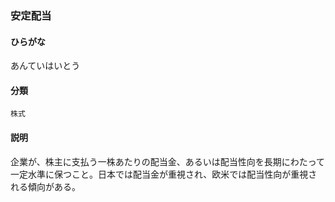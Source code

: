 <div style="display:none;">

## [あ行](securities-terms?id=あ行)

</div>

### 安定配当

#### ひらがな

あんていはいとう

#### 分類

`株式`

#### 説明

企業が、株主に支払う一株あたりの配当金、あるいは配当性向を長期にわたって一定水準に保つこと。日本では配当金が重視され、欧米では配当性向が重視される傾向がある。

<div style="display:none;">

## [か行](securities-terms?id=か行)
## [さ行](securities-terms?id=さ行)
## [た行](securities-terms?id=た行)
## [な行](securities-terms?id=な行)
## [は行](securities-terms?id=は行)
## [ま行](securities-terms?id=ま行)
## [や行](securities-terms?id=や行)
## [ら行](securities-terms?id=ら行)
## [わ行](securities-terms?id=わ行)
## [英数字・記号](securities-terms?id=英数字・記号)

</div>

